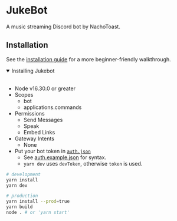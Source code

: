 # JukeBot

A music streaming Discord bot by NachoToast.

<!-- To add Jukebot to your server, [click here](). -->

## Installation

See the [installation guide](./.github/installationGuide.md) for a more beginner-friendly walkthrough.

<details open>

<summary>Installing Jukebot</summary>
<br >

-   Node v16.30.0 or greater
-   Scopes
    -   bot
    -   applications.commands
-   Permissions
    -   Send Messages
    -   Speak
    -   Embed Links
-   Gateway Intents
    -   None
-   Put your bot token in [`auth.json`](./auth.json)
    -   See [auth.example.json](./auth.example.json) for syntax.
    -   `yarn dev` uses `devToken`, otherwise `token` is used.

```sh
# development
yarn install
yarn dev
```

```sh
# production
yarn install --prod=true
yarn build
node . # or 'yarn start'
```

</details>
